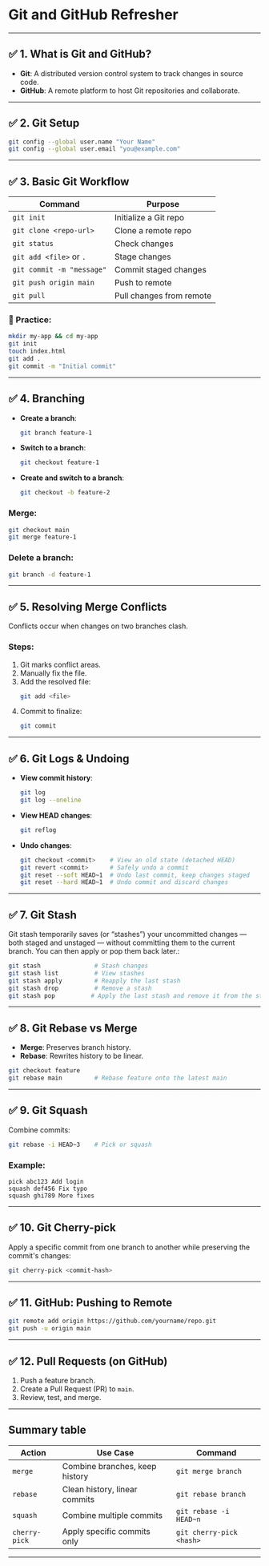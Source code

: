 # Git and GitHub Refresher

---

## ✅ 1. What is Git and GitHub?

- **Git**: A distributed version control system to track changes in source code.
- **GitHub**: A remote platform to host Git repositories and collaborate.

---

## ✅ 2. Git Setup

```bash
git config --global user.name "Your Name"
git config --global user.email "you@example.com"
```

---

## ✅ 3. Basic Git Workflow

| Command                     | Purpose                     |
|-----------------------------|-----------------------------|
| `git init`                  | Initialize a Git repo       |
| `git clone <repo-url>`      | Clone a remote repo         |
| `git status`                | Check changes               |
| `git add <file>` or `.`     | Stage changes               |
| `git commit -m "message"`   | Commit staged changes       |
| `git push origin main`      | Push to remote              |
| `git pull`                  | Pull changes from remote    |

### 🧪 Practice:

```bash
mkdir my-app && cd my-app
git init
touch index.html
git add .
git commit -m "Initial commit"
```

---

## ✅ 4. Branching

- **Create a branch**:  
  ```bash
  git branch feature-1
  ```

- **Switch to a branch**:  
  ```bash
  git checkout feature-1
  ```

- **Create and switch to a branch**:  
  ```bash
  git checkout -b feature-2
  ```

### Merge:

```bash
git checkout main
git merge feature-1
```

### Delete a branch:

```bash
git branch -d feature-1
```

---

## ✅ 5. Resolving Merge Conflicts

Conflicts occur when changes on two branches clash.

### Steps:
1. Git marks conflict areas.
2. Manually fix the file.
3. Add the resolved file:  
   ```bash
   git add <file>
   ```
4. Commit to finalize:  
   ```bash
   git commit
   ```

---

## ✅ 6. Git Logs & Undoing

- **View commit history**:  
  ```bash
  git log
  git log --oneline
  ```

- **View HEAD changes**:  
  ```bash
  git reflog
  ```

- **Undo changes**:  
  ```bash
  git checkout <commit>    # View an old state (detached HEAD)
  git revert <commit>      # Safely undo a commit
  git reset --soft HEAD~1  # Undo last commit, keep changes staged
  git reset --hard HEAD~1  # Undo commit and discard changes
  ```

---

## ✅ 7. Git Stash

Git stash temporarily saves (or “stashes”) your uncommitted changes — both staged and unstaged — without committing them to the current branch. You can then apply or pop them back later.:

```bash
git stash               # Stash changes
git stash list          # View stashes
git stash apply         # Reapply the last stash
git stash drop          # Remove a stash
git stash pop          # Apply the last stash and remove it from the stash list
```

---

## ✅ 8. Git Rebase vs Merge

- **Merge**: Preserves branch history.
- **Rebase**: Rewrites history to be linear.

```bash
git checkout feature
git rebase main         # Rebase feature onto the latest main
```

---

## ✅ 9. Git Squash

Combine commits:

```bash
git rebase -i HEAD~3    # Pick or squash
```

### Example:
```plaintext
pick abc123 Add login
squash def456 Fix typo
squash ghi789 More fixes
```

---

## ✅ 10. Git Cherry-pick

Apply a specific commit from one branch to another while preserving the commit's changes:

```bash
git cherry-pick <commit-hash>
```

---

## ✅ 11. GitHub: Pushing to Remote

```bash
git remote add origin https://github.com/yourname/repo.git
git push -u origin main
```

---

## ✅ 12. Pull Requests (on GitHub)

1. Push a feature branch.
2. Create a Pull Request (PR) to `main`.
3. Review, test, and merge.
   
---

## Summary table
| Action        | Use Case                       | Command                  |
| ------------- | ------------------------------ | ------------------------ |
| `merge`       | Combine branches, keep history | `git merge branch`       |
| `rebase`      | Clean history, linear commits  | `git rebase branch`      |
| `squash`      | Combine multiple commits       | `git rebase -i HEAD~n`   |
| `cherry-pick` | Apply specific commits only    | `git cherry-pick <hash>` |

---

```
